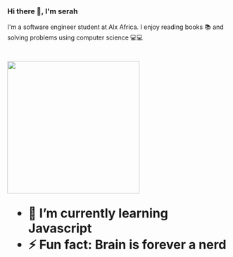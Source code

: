 ### Hi there 👋, I'm serah

I'm a software engineer student at Alx Africa. I enjoy reading books 📚 and solving problems using computer science 💻💻

<h1 align="left">
<img src="https://github.com/M0nica/M0nica/blob/main/octomonica/m0nica-octocat-rotating.gif" width="300">
 
- 🌱 I’m currently learning Javascript
- ⚡ Fun fact: Brain is forever a nerd
</P>

